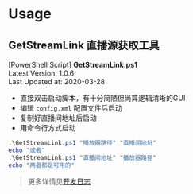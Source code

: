 # Usage
## GetStreamLink 直播源获取工具
[PowerShell Script] **GetStreamLink.ps1**  
Latest Version: 1.0.6  
Last Updated at: 2020-03-28  

* 直接双击启动脚本，有十分简陋但尚算逻辑清晰的GUI  
* 编辑 `config.xml` 配置文件后启动  
* 复制好直播间地址后启动  
* 用命令行方式启动  
```powershell
.\GetStreamLink.ps1 "播放器路径" "直播间地址"
echo "或者"
.\GetStreamLink.ps1 "直播间地址" "播放器路径"
echo "两者都是可用的"
```

> 更多详情见[开发日志](https://ews.ink/develop/Get-Stream-Link/)  